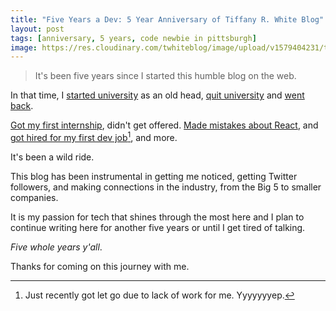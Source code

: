 ```yaml
---
title: "Five Years a Dev: 5 Year Anniversary of Tiffany R. White Blog"
layout: post
tags: [anniversary, 5 years, code newbie in pittsburgh]
image: https://res.cloudinary.com/twhiteblog/image/upload/v1579404231/twblog-anniversary_plw2mj.jpg
---
```


> It's been five years since I started this humble blog on the web.

In that time, I [started university](https://tiffanywhite.dev/2015/05/02/i-am-now-a-pitt-panther/) as an old head, [quit university](https://tiffanywhite.dev/2016/02/17/fear-loathing-anxiety-pittsburgh/) and [went back](https://tiffanywhite.dev/2016/05/08/pitt/).

[Got my first internship](https://tiffanywhite.dev/2017/11/15/i-am-doing-this-thing/), didn't get offered. [Made mistakes about React](https://tiffanywhite.dev/2018/05/19/react-reconciliation/), and [got hired for my first dev job](https://tiffanywhite.dev/2019/07/03/goal-completed/)[^1], and more.

It's been a wild ride.

This blog has been instrumental in getting me noticed, getting Twitter followers, and making connections in the industry, from the Big 5 to smaller companies.

It is my passion for tech that shines through the most here and I plan to continue writing here for another five years or until I get tired of talking.

*Five whole years y'all*.

Thanks for coming on this journey with me.

[^1]: Just recently got let go due to lack of work for me. Yyyyyyyep.
